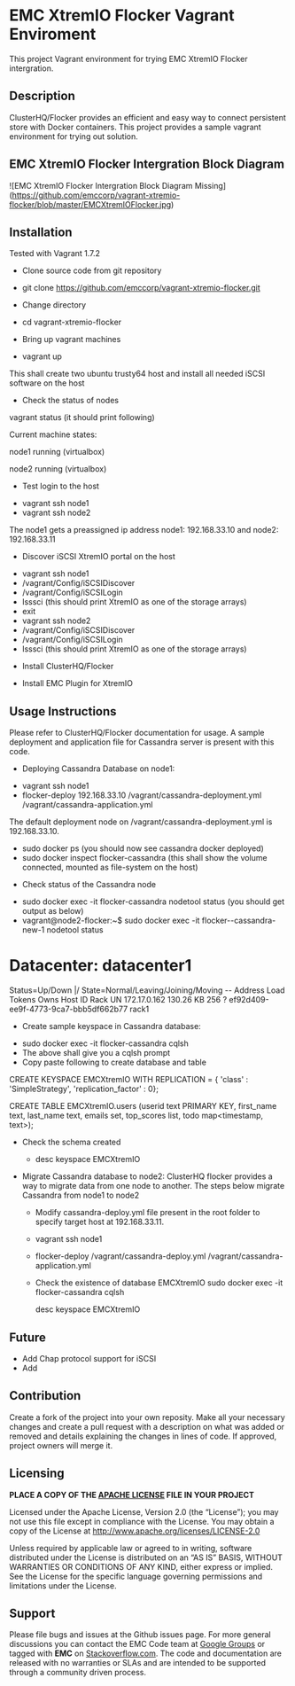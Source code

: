 EMC XtremIO Flocker Vagrant Enviroment
======================
This project Vagrant environment for trying EMC XtremIO Flocker intergration.

## Description
ClusterHQ/Flocker provides an efficient and easy way to connect persistent store with Docker containers. This project provides a sample vagrant environment for trying out solution.

## EMC XtremIO Flocker Intergration Block Diagram
![EMC XtremIO Flocker Intergration Block Diagram Missing] 
(https://github.com/emccorp/vagrant-xtremio-flocker/blob/master/EMCXtremIOFlocker.jpg)



## Installation
Tested with Vagrant 1.7.2

- Clone source code from git repository
 * git clone https://github.com/emccorp/vagrant-xtremio-flocker.git

- Change directory
 * cd vagrant-xtremio-flocker

- Bring up vagrant machines
 * vagrant up

 This shall create two ubuntu trusty64 host and install all needed iSCSI software on the host

- Check the status of nodes

vagrant status (it should print following)

Current machine states:

node1                     running (virtualbox)

node2                     running (virtualbox)


- Test login to the host
 * vagrant ssh node1
 * vagrant ssh node2

The node1 gets a preassigned ip address node1: 192.168.33.10 and node2: 192.168.33.11

- Discover iSCSI XtremIO portal on the host
 * vagrant ssh node1
 * /vagrant/Config/iSCSIDiscover <EMC XtremIO iSCSI Portal IP>
 * /vagrant/Config/iSCSILogin <EMC XtremIO iSCSI Portal IP>
 * lsssci (this should print XtremIO as one of the storage arrays)
 * exit
 * vagrant ssh node2
 * /vagrant/Config/iSCSIDiscover <EMC XtremIO iSCSI Portal IP>
 * /vagrant/Config/iSCSILogin <EMC XtremIO iSCSI Portal IP>
 * lsssci (this should print XtremIO as one of the storage arrays)

- Install ClusterHQ/Flocker

- Install EMC Plugin for XtremIO

## Usage Instructions
Please refer to ClusterHQ/Flocker documentation for usage. A sample deployment and application file for Cassandra server is present with this code.
- Deploying Cassandra Database on node1:
 * vagrant ssh node1
 * flocker-deploy 192.168.33.10 /vagrant/cassandra-deployment.yml /vagrant/cassandra-application.yml

The default deployment node on /vagrant/cassandra-deployment.yml is 192.168.33.10.
 * sudo docker ps (you should now see cassandra docker deployed)
 * sudo docker inspect flocker-cassandra (this shall show the volume connected, mounted as file-system on the host)

- Check status of the Cassandra node
 * sudo docker exec -it flocker-cassandra nodetool status (you should get output as below)
 * vagrant@node2-flocker:~$ sudo docker exec -it flocker--cassandra-new-1 nodetool status

Datacenter: datacenter1
=======================
Status=Up/Down
|/ State=Normal/Leaving/Joining/Moving
--  Address       Load       Tokens  Owns    Host ID                               Rack
UN  172.17.0.162  130.26 KB  256     ?       ef92d409-ee9f-4773-9ca7-bbb5df662b77  rack1

- Create sample keyspace in Cassandra database:
 * sudo docker exec -it flocker-cassandra cqlsh
 * The above shall give you a cqlsh prompt
 * Copy paste following to create database and table

 CREATE KEYSPACE EMCXtremIO WITH REPLICATION = { 'class' : 'SimpleStrategy', 'replication_factor' : 0};

 CREATE TABLE EMCXtremIO.users (userid text PRIMARY KEY, first_name text, last_name text, emails set<text>, top_scores list<int>, todo map<timestamp, text>);
 
- Check the schema created
  * desc keyspace EMCXtremIO

- Migrate Cassandra database to node2:
  ClusterHQ flocker provides a way to migrate data from one node to another. The steps below migrate Cassandra from node1 to node2
  * Modify cassandra-deploy.yml file present in the root folder to specify target host at 192.168.33.11.
  * vagrant ssh node1
  * flocker-deploy /vagrant/cassandra-deploy.yml /vagrant/cassandra-application.yml
  * Check the existence of database EMCXtremIO
     sudo docker exec -it flocker-cassandra cqlsh

     desc keyspace EMCXtremIO

## Future
- Add Chap protocol support for iSCSI
- Add 

## Contribution
Create a fork of the project into your own reposity. Make all your necessary changes and create a pull request with a description on what was added or removed and details explaining the changes in lines of code. If approved, project owners will merge it.

Licensing
---------
**PLACE A COPY OF THE [APACHE LICENSE](http://emccode.github.io/sampledocs/LICENSE "LICENSE") FILE IN YOUR PROJECT**

Licensed under the Apache License, Version 2.0 (the “License”); you may not use this file except in compliance with the License. You may obtain a copy of the License at <http://www.apache.org/licenses/LICENSE-2.0>

Unless required by applicable law or agreed to in writing, software distributed under the License is distributed on an “AS IS” BASIS, WITHOUT WARRANTIES OR CONDITIONS OF ANY KIND, either express or implied. See the License for the specific language governing permissions and limitations under the License.

Support
-------
Please file bugs and issues at the Github issues page. For more general discussions you can contact the EMC Code team at <a href="https://groups.google.com/forum/#!forum/emccode-users">Google Groups</a> or tagged with **EMC** on <a href="https://stackoverflow.com">Stackoverflow.com</a>. The code and documentation are released with no warranties or SLAs and are intended to be supported through a community driven process.
